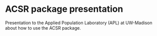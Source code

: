 # ACSR package presentation

Presentation to the Applied Population Laboratory (APL) at UW-Madison about how to use the ACSR package.
